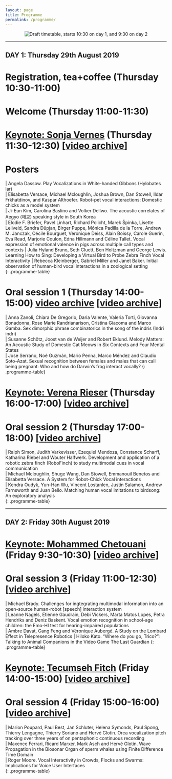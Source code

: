 ```yaml
---
layout: page
title: Programme
permalink: /programme/
---
```


<div style="text-align: center;"><img src="{{ site.baseurl }}/assets/vihar2019-schedule.png" alt="Draft timetable, starts 10:30 on day 1, and 9:30 on day 2"/></div>

---

## DAY 1: Thursday 29th August 2019

# Registration, tea+coffee (Thursday 10:30-11:00)

# Welcome (Thursday 11:00-11:30)

# [Keynote: Sonja Vernes](/keynotes/) (Thursday 11:30-12:30) [[video archive](https://echo360.org.uk/media/b3c07b72-59cd-460b-9b13-840658c6eb6a/public)]

# Posters

| Angela Dassow. Play Vocalizations in White-handed Gibbons (Hylobates lar)    
| Elisabetta Versace, Michael Mcloughlin, Joshua Brown, Dan Stowell, Ildar Frkhatdinov, and Kaspar Althoefer. Robot-pet vocal interactions: Domestic chicks as a model system          
| Ji-Eun Kim, Carolina Baslino and Volker Dellwo. The acoustic correlates of Aegyo (애교) speaking style in South Korea   
| Elodie F. Briefer, Pavel Linhart, Richard Policht, Marek Špinka, Lisette Leliveld, Sandra Düpjan, Birger Puppe, Mónica Padilla de la Torre, Andrew M. Janczak, Cécile Bourguet, Veronique Deiss, Alain Boissy, Carole Guerin, Eva Read, Marjorie Coulon, Edna Hillmann and Céline Tallet. Vocal expression of emotional valence in pigs across multiple call types and contexts
| Julia Hyland Bruno, Seth Cluett, Ben Holtzman and George Lewis. Learning How to Sing: Developing a Virtual Bird to Probe Zebra Finch Vocal Interactivity
| Rebecca Kleinberger, Gabriel Miller and Janet Baker. Initial observation of human-bird vocal interactions in a zoological setting    
{: .programme-table} 


# Oral session 1 (Thursday 14:00-15:00) [video archive](https://echo360.org.uk/media/413c79c1-0bc9-4624-b6df-efd8c27af9b3/public) [[video archive](https://echo360.org.uk/media/413c79c1-0bc9-4624-b6df-efd8c27af9b3/public)]

| Anna Zanoli, Chiara De Gregorio, Daria Valente, Valeria Torti, Giovanna Bonadonna, Rose Marie Randrianarison, Cristina Giacoma and Marco Gamba. Sex dimorphic phrase combinatorics in the song of the indris (Indri indri)             
| Susanne Schötz, Joost van de Weijer and Robert Eklund. Melody Matters: An Acoustic Study of Domestic Cat Meows in Six Contexts and Four Mental States             
| Jose Serrano, Noé Guzmán, Mario Penna, Marco Méndez and Claudio Soto-Azat. Sexual recognition between females and males that can call being pregnant: Who and how do Darwin’s frog interact vocally?
{: .programme-table} 

# [Keynote: Verena Rieser](/keynotes/) (Thursday 16:00-17:00) [[video archive](https://echo360.org.uk/media/7da68459-5943-42ec-940f-1bb78127e331/public)]

# Oral session 2 (Thursday 17:00-18:00) [[video archive](https://echo360.org.uk/media/3274aeed-334b-443f-bbeb-70183409cc6d/public)]

| Ralph Simon, Judith Varkevisser, Ezequiel Mendoza, Constance Scharff, Katharina Riebel and Wouter Halfwerk. Development and application of a robotic zebra finch (RoboFinch) to study multimodal cues in vocal communication     
| Michael Mcloughlin, Shuge Wang, Dan Stowell, Emmanouil Benetos and Elisabetta Versace. A System for Robot-Chick Vocal interactions      
| Kendra Oudyk, Yun-Han Wu, Vincent Lostanlen, Justin Salamon, Andrew Farnsworth and Juan Bello. Matching human vocal imitations to birdsong: An exploratory analysis      
{: .programme-table} 

---

## DAY 2: Friday 30th August 2019

# [Keynote: Mohammed Chetouani](/keynotes/) (Friday 9:30-10:30) [[video archive](https://echo360.org.uk/media/cd0c3b6b-b72b-4263-8a82-4cbb13fc01b5/public)]

# Oral session 3 (Friday 11:00-12:30) [[video archive](https://echo360.org.uk/media/9a0c6de0-e5cb-43fb-aa65-34198b87e6a3/public)]

| Michael Brady. Challenges for ingtegrating multimodal information into an open-source human-robot [speech] interaction system           
| Leanne Nagels, Etienne Gaudrain, Debi Vickers, Marta Matos Lopes, Petra Hendriks and Deniz Baskent. Vocal emotion recognition in school-age children: the Emo-HI test for hearing-impaired populations          
| Ambre Davat, Gang Feng and Véronique Aubergé. A Study on the Lombard Effect in Telepresence Robotics
| Hiloko Kato. “Where do you go, Trico?”: Talking to Animal Companions in the Video Game The Last Guardian
{: .programme-table} 

# [Keynote: Tecumseh Fitch](/keynotes/) (Friday 14:00-15:00) [[video archive](https://echo360.org.uk/media/773fa8b1-43d0-4bf2-9339-a398af69e7de/public)]

# Oral session 4 (Friday 15:00-16:00) [[video archive](https://echo360.org.uk/media/419afb23-433b-4b44-8d4f-2fda409175b0/public)]

| Marion Poupard, Paul Best, Jan Schluter, Helena Symonds, Paul Spong, Thierry Lengagne, Thierry Soriano and Hervé Glotin. Orca vocalization pitch tracking over three years of on pentaphonic continuous recording          
| Maxence Ferrari, Ricard Marxer, Mark Asch and Hervé Glotin. Wave Propagation in the Biosonar Organ of sperm whales using Finite Difference Time Domain     
| Roger Moore. Vocal Interactivity in Crowds, Flocks and Swarms: Implications for Voice User Interfaces    
{: .programme-table} 


